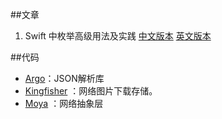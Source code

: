 ##文章


1. Swift 中枚举高级用法及实践 [中文版本](http://swift.gg/2015/11/20/advanced-practical-enum-examples/) [英文版本](http://appventure.me/2015/10/17/advanced-practical-enum-examples/)


##代码

* [Argo](https://github.com/thoughtbot/Argo)：JSON解析库
* [Kingfisher](https://github.com/onevcat/Kingfisher) ：网络图片下载存储。
* [Moya](https://github.com/Moya/Moya) ：网络抽象层
